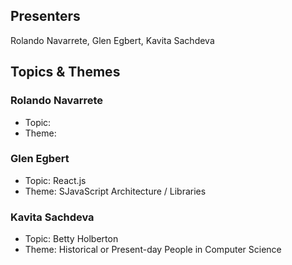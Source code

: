 ## Presenters

Rolando Navarrete, Glen Egbert, Kavita Sachdeva

## Topics & Themes

### Rolando Navarrete

* Topic:
* Theme:

### Glen Egbert

* Topic: React.js
* Theme: SJavaScript Architecture / Libraries

### Kavita Sachdeva

* Topic: Betty Holberton
* Theme: Historical or Present-day People in Computer Science
